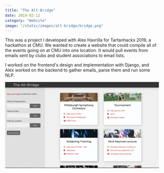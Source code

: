 ```yaml
---
title: "The Alt-Bridge"
date: 2019-02-12
category: "Website"
image: "/static/images/alt-bridge/bridge.png"
---
```


This was a project I developed with Alex Havrilla for Tartanhacks 2019, a hackathon at CMU. We wanted to create a website that could compile all of the events going on at CMU into one location. It would pull events from emails sent by clubs and student associations to email lists.

I worked on the frontend's design and implementation with Django, and Alex worked on the backend to gather emails, parse them and run some NLP.

![](/static/images/alt-bridge/bridge.png)
